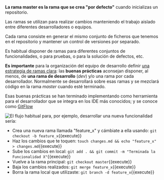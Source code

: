 **La rama master es la rama que se crea "por defecto"** cuando inicializas un repositorio.

Las ramas se utilizan para realizar cambios manteniendo el trabajo aislado entre diferentes desarrolladores o equipos.

Cada rama consiste en generar el mismo conjunto de ficheros que tenemos en el repositorio y mantener un control de versiones por separado.

Es habitual disponer de ramas para diferentes conjuntos de funcionalidades, o para pruebas, o para la solución de defectos, etc.

**Es importante** para la organización del equipo de desarrollo definir [una estrategia de ramas clara](http://nvie.com/posts/a-successful-git-branching-model/): las **buenas prácticas** aconsejan disponer, al menos, de **una rama de desarrollo** (_dev_) y/o una rama por cada desarrollador. Normalmente se desarrollará sobre esas ramas y se mezclará código en la rama _master_ cuando esté terminado.

Esas buenas prácticas se han terminado implementando como herramienta para el desarrollador que se integra en los IDE más conocidos; y se conoce como [GitFlow](https://danielkummer.github.io/git-flow-cheatsheet/)

![El flujo habitual para, por ejemplo, desarrollar una nueva funcionalidad sería:](http://rogerdudler.github.io/git-guide/img/branches.png)

* Crea una nueva rama llamada "feature_x" y cámbiate a ella usando: `git checkout -b feature_x`{{execute}}
* Haz los cambios que te toquen: `touch changes.md && echo "feature_x" > changes.md`{{execute}}
* Sube los cambios en local: `git add . && git commit -m "Terminada la Funcionalidad X"`{{execute}}
* Vuelve a la rama principal: `git checkout master`{{execute}}
* Baja los cambios realizados: `git merge feature_x`{{execute}}
* Borra la rama local que utilizaste: `git branch -d feature_x`{{execute}}
